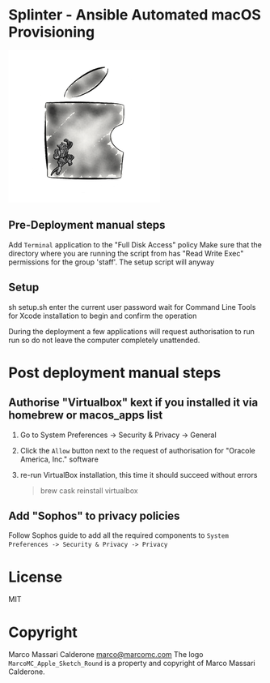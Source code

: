 # Splinter - Ansible Automated macOS Provisioning

![Splinter Logo](files/splinter_logo.png)

## Pre-Deployment manual steps

Add `Terminal` application to the "Full Disk Access" policy
Make sure that the directory where you are running the script from has "Read Write Exec" permissions for the group 'staff'. The setup script will anyway

## Setup

sh setup.sh
enter the current user password
wait for Command Line Tools for Xcode installation to begin and confirm the operation

During the deployment a few applications will request authorisation to run run so do not leave the computer completely unattended.

# Post deployment manual steps

## Authorise "Virtualbox" kext if you installed it via homebrew or macos_apps list
1. Go to System Preferences -> Security & Privacy -> General
2. Click the `Allow` button next to the request of authorisation for "Oracole America, Inc." software
3. re-run VirtualBox installation, this time it should succeed without errors

    > brew cask reinstall virtualbox

## Add "Sophos" to privacy policies
Follow Sophos guide to add all the required components to `System Preferences -> Security & Privacy -> Privacy`



# License

MIT

# Copyright

Marco Massari Calderone <marco@marcomc.com>
The logo `MarcoMC_Apple_Sketch_Round` is a property and copyright of Marco Massari Calderone.
